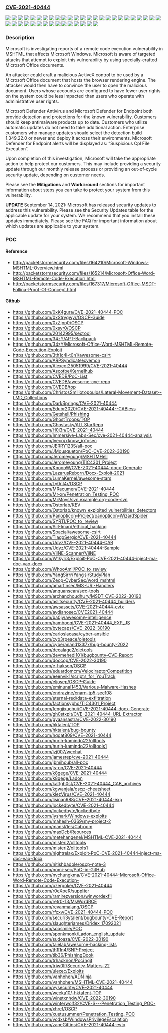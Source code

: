 ### [CVE-2021-40444](https://cve.mitre.org/cgi-bin/cvename.cgi?name=CVE-2021-40444)
![](https://img.shields.io/static/v1?label=Product&message=Windows%2010%20Version%201507&color=blue)
![](https://img.shields.io/static/v1?label=Product&message=Windows%2010%20Version%201607&color=blue)
![](https://img.shields.io/static/v1?label=Product&message=Windows%2010%20Version%201809&color=blue)
![](https://img.shields.io/static/v1?label=Product&message=Windows%2010%20Version%201909&color=blue)
![](https://img.shields.io/static/v1?label=Product&message=Windows%2010%20Version%202004&color=blue)
![](https://img.shields.io/static/v1?label=Product&message=Windows%2010%20Version%2020H2&color=blue)
![](https://img.shields.io/static/v1?label=Product&message=Windows%2010%20Version%2021H1&color=blue)
![](https://img.shields.io/static/v1?label=Product&message=Windows%207%20Service%20Pack%201&color=blue)
![](https://img.shields.io/static/v1?label=Product&message=Windows%207&color=blue)
![](https://img.shields.io/static/v1?label=Product&message=Windows%208.1&color=blue)
![](https://img.shields.io/static/v1?label=Product&message=Windows%20Server%202008%20%20Service%20Pack%202&color=blue)
![](https://img.shields.io/static/v1?label=Product&message=Windows%20Server%202008%20R2%20Service%20Pack%201%20(Server%20Core%20installation)&color=blue)
![](https://img.shields.io/static/v1?label=Product&message=Windows%20Server%202008%20R2%20Service%20Pack%201&color=blue)
![](https://img.shields.io/static/v1?label=Product&message=Windows%20Server%202008%20Service%20Pack%202%20(Server%20Core%20installation)&color=blue)
![](https://img.shields.io/static/v1?label=Product&message=Windows%20Server%202008%20Service%20Pack%202&color=blue)
![](https://img.shields.io/static/v1?label=Product&message=Windows%20Server%202012%20(Server%20Core%20installation)&color=blue)
![](https://img.shields.io/static/v1?label=Product&message=Windows%20Server%202012%20R2%20(Server%20Core%20installation)&color=blue)
![](https://img.shields.io/static/v1?label=Product&message=Windows%20Server%202012%20R2&color=blue)
![](https://img.shields.io/static/v1?label=Product&message=Windows%20Server%202012&color=blue)
![](https://img.shields.io/static/v1?label=Product&message=Windows%20Server%202016%20(Server%20Core%20installation)&color=blue)
![](https://img.shields.io/static/v1?label=Product&message=Windows%20Server%202016&color=blue)
![](https://img.shields.io/static/v1?label=Product&message=Windows%20Server%202019%20(Server%20Core%20installation)&color=blue)
![](https://img.shields.io/static/v1?label=Product&message=Windows%20Server%202019&color=blue)
![](https://img.shields.io/static/v1?label=Product&message=Windows%20Server%202022&color=blue)
![](https://img.shields.io/static/v1?label=Product&message=Windows%20Server%20version%202004&color=blue)
![](https://img.shields.io/static/v1?label=Product&message=Windows%20Server%20version%2020H2&color=blue)
![](https://img.shields.io/static/v1?label=Version&message=10.0.0%3C%2010.0.10240.19060%20&color=brighgreen)
![](https://img.shields.io/static/v1?label=Version&message=10.0.0%3C%2010.0.14393.4651%20&color=brighgreen)
![](https://img.shields.io/static/v1?label=Version&message=10.0.0%3C%2010.0.17763.2183%20&color=brighgreen)
![](https://img.shields.io/static/v1?label=Version&message=10.0.0%3C%2010.0.18363.1801%20&color=brighgreen)
![](https://img.shields.io/static/v1?label=Version&message=10.0.0%3C%2010.0.19041.1237%20&color=brighgreen)
![](https://img.shields.io/static/v1?label=Version&message=10.0.0%3C%2010.0.19042.1237%20&color=brighgreen)
![](https://img.shields.io/static/v1?label=Version&message=10.0.0%3C%2010.0.19043.1237%20&color=brighgreen)
![](https://img.shields.io/static/v1?label=Version&message=10.0.0%3C%2010.0.20348.230%20&color=brighgreen)
![](https://img.shields.io/static/v1?label=Version&message=6.0.0%3C%206.0.6003.21218%20&color=brighgreen)
![](https://img.shields.io/static/v1?label=Version&message=6.0.0%3C%206.1.7601.25712%20&color=brighgreen)
![](https://img.shields.io/static/v1?label=Version&message=6.1.0%3C%206.1.7601.25712%20&color=brighgreen)
![](https://img.shields.io/static/v1?label=Version&message=6.2.0%3C%206.2.9200.23462%20&color=brighgreen)
![](https://img.shields.io/static/v1?label=Version&message=6.3.0%3C%206.3.9600.20120%20&color=brighgreen)
![](https://img.shields.io/static/v1?label=Vulnerability&message=Remote%20Code%20Execution&color=brighgreen)

### Description

<p>Microsoft is investigating reports of a remote code execution vulnerability in MSHTML that affects Microsoft Windows. Microsoft is aware of targeted attacks that attempt to exploit this vulnerability by using specially-crafted Microsoft Office documents.</p><p>An attacker could craft a malicious ActiveX control to be used by a Microsoft Office document that hosts the browser rendering engine. The attacker would then have to convince the user to open the malicious document. Users whose accounts are configured to have fewer user rights on the system could be less impacted than users who operate with administrative user rights.</p><p>Microsoft Defender Antivirus and Microsoft Defender for Endpoint both provide detection and protections for the known vulnerability. Customers should keep antimalware products up to date. Customers who utilize automatic updates do not need to take additional action. Enterprise customers who manage updates should select the detection build 1.349.22.0 or newer and deploy it across their environments. Microsoft Defender for Endpoint alerts will be displayed as: “Suspicious Cpl File Execution”.</p><p>Upon completion of this investigation, Microsoft will take the appropriate action to help protect our customers. This may include providing a security update through our monthly release process or providing an out-of-cycle security update, depending on customer needs.</p><p>Please see the <strong>Mitigations</strong> and <strong>Workaround</strong> sections for important information about steps you can take to protect your system from this vulnerability.</p><p><strong>UPDATE</strong> September 14, 2021: Microsoft has released security updates to address this vulnerability. Please see the Security Updates table for the applicable update for your system. We recommend that you install these updates immediately. Please see the FAQ for important information about which updates are applicable to your system.</p>

### POC

#### Reference
- http://packetstormsecurity.com/files/164210/Microsoft-Windows-MSHTML-Overview.html
- http://packetstormsecurity.com/files/165214/Microsoft-Office-Word-MSHTML-Remote-Code-Execution.html
- http://packetstormsecurity.com/files/167317/Microsoft-Office-MSDT-Follina-Proof-Of-Concept.html

#### Github
- https://github.com/0xK4gura/CVE-2021-40444-POC
- https://github.com/0xStrygwyr/OSCP-Guide
- https://github.com/0xZipp0/OSCP
- https://github.com/0xsyr0/OSCP
- https://github.com/20142995/sectool
- https://github.com/34zY/APT-Backpack
- https://github.com/34zY/Microsoft-Office-Word-MSHTML-Remote-Code-Execution-Exploit
- https://github.com/3th1c4l-t0n1/awesome-csirt
- https://github.com/ARPSyndicate/cvemon
- https://github.com/Alexcot25051999/CVE-2021-40444
- https://github.com/Ascotbe/Kernelhub
- https://github.com/CVEDB/PoC-List
- https://github.com/CVEDB/awesome-cve-repo
- https://github.com/CVEDB/top
- https://github.com/ChristosSmiliotopoulos/Lateral-Movement-Dataset--LMD_Collections
- https://github.com/DarkSprings/CVE-2021-40444
- https://github.com/Edubr2020/CVE-2021-40444--CABless
- https://github.com/Getshell/Phishing
- https://github.com/GhostTroops/TOP
- https://github.com/Ghostasky/ALLStarRepo
- https://github.com/H0j3n/CVE-2021-40444
- https://github.com/Immersive-Labs-Sec/cve-2021-40444-analysis
- https://github.com/Iveco/xknow_infosec
- https://github.com/JERRY123S/all-poc
- https://github.com/JMousqueton/PoC-CVE-2022-30190
- https://github.com/Jeromeyoung/MSHTMHell
- https://github.com/Jeromeyoung/TIC4301_Project
- https://github.com/KnoooW/CVE-2021-40444-docx-Generate
- https://github.com/LazarusReborn/Docx-Exploit-2021
- https://github.com/LumaKernel/awesome-stars
- https://github.com/Ly0nt4r/OSCP
- https://github.com/MRacumen/CVE-2021-40444
- https://github.com/Mr-xn/Penetration_Testing_POC
- https://github.com/MrMoys/svn.example.org-code-svn
- https://github.com/Ostorlab/KEV
- https://github.com/Ostorlab/known_exploited_vulnerbilities_detectors
- https://github.com/Panopticon-Project/panopticon-WizardSpider
- https://github.com/SYRTI/POC_to_review
- https://github.com/SirElmard/ethical_hacking
- https://github.com/Spacial/awesome-csirt
- https://github.com/TiagoSergio/CVE-2021-40444
- https://github.com/Udyz/CVE-2021-40444-CAB
- https://github.com/Udyz/CVE-2021-40444-Sample
- https://github.com/VilNE-Scanner/VilNE
- https://github.com/W1kyri3/Exploit-PoC-CVE-2021-40444-inject-ma-doc-vao-docx
- https://github.com/WhooAmii/POC_to_review
- https://github.com/YangSirrr/YangsirStudyPlan
- https://github.com/Zeop-CyberSec/word_mshtml
- https://github.com/amartinsec/MS-URI-Handlers
- https://github.com/anquanscan/sec-tools
- https://github.com/archanchoudhury/MSDT_CVE-2022-30190
- https://github.com/aslitsecurity/CVE-2021-40444_builders
- https://github.com/awsassets/CVE-2021-40444-evtx
- https://github.com/aydianosec/CVE2021-40444
- https://github.com/ba0jy/awesome-intelligence
- https://github.com/bambooqj/CVE-2021-40444_EXP_JS
- https://github.com/bytecaps/CVE-2022-30190
- https://github.com/carloslacasa/cyber-ansible
- https://github.com/cyb3rpeace/oletools
- https://github.com/cyberanand1337x/bug-bounty-2022
- https://github.com/decalage2/oletools
- https://github.com/devmehedi101/bugbounty-CVE-Report
- https://github.com/doocop/CVE-2022-30190
- https://github.com/e-hakson/OSCP
- https://github.com/eduardomcm/VelociraptorCompetition
- https://github.com/eeenvik1/scripts_for_YouTrack
- https://github.com/eljosep/OSCP-Guide
- https://github.com/eminunal1453/Various-Malware-Hashes
- https://github.com/endrazine/cnam-tp5-sec108
- https://github.com/eternal-red/data-exfiltration
- https://github.com/factionsypho/TIC4301_Project
- https://github.com/fengjixuchui/CVE-2021-40444-docx-Generate
- https://github.com/gh0stxplt/CVE-2021-40444-URL-Extractor
- https://github.com/gyaansastra/CVE-2022-30190
- https://github.com/hktalent/TOP
- https://github.com/hktalent/bug-bounty
- https://github.com/hqdat809/CVE-2021-40444
- https://github.com/hurih-kamindo22/olltools
- https://github.com/hurih-kamindo22/olltools1
- https://github.com/izj007/wechat
- https://github.com/jamesrep/cve-2021-40444
- https://github.com/jbmihoub/all-poc
- https://github.com/js-on/CVE-2021-40444
- https://github.com/k8gege/CVE-2021-40444
- https://github.com/k8gege/Ladon
- https://github.com/kal1gh0st/CVE-2021-40444_CAB_archives
- https://github.com/kgwanjala/oscp-cheatsheet
- https://github.com/klezVirus/CVE-2021-40444
- https://github.com/lisinan988/CVE-2021-40444-exp
- https://github.com/lockedbyte/CVE-2021-40444
- https://github.com/lockedbyte/lockedbyte
- https://github.com/lyshark/Windows-exploits
- https://github.com/mahesh-0369/my-project-2
- https://github.com/mansk1es/Caboom
- https://github.com/maxDcb/Reources
- https://github.com/metehangenel/MSHTML-CVE-2021-40444
- https://github.com/misteri2/olltools
- https://github.com/misteri2/olltools1
- https://github.com/nightrelax/Exploit-PoC-CVE-2021-40444-inject-ma-doc-vao-docx
- https://github.com/nitishbadole/oscp-note-3
- https://github.com/nomi-sec/PoC-in-GitHub
- https://github.com/nvchungkma/CVE-2021-40444-Microsoft-Office-Word-Remote-Code-Execution-
- https://github.com/ozergoker/CVE-2021-40444
- https://github.com/r0eXpeR/supplier
- https://github.com/ramirezversion/winwordexfil
- https://github.com/retr0-13/MsWordRCE
- https://github.com/revanmalang/OSCP
- https://github.com/rfcxv/CVE-2021-40444-POC
- https://github.com/securi3ytalent/bugbounty-CVE-Report
- https://github.com/slaughterjames/Dridex_17092021
- https://github.com/soosmile/POC
- https://github.com/sponkmonk/Ladon_english_update
- https://github.com/sudoaza/CVE-2022-30190
- https://github.com/taielab/awesome-hacking-lists
- https://github.com/th1l1n4/SNP-Project
- https://github.com/tib36/PhishingBook
- https://github.com/trhacknon/Pocingit
- https://github.com/triw0lf/Security-Matters-22
- https://github.com/ulexec/Exploits
- https://github.com/vanhohen/ADNinja
- https://github.com/vanhohen/MSHTML-CVE-2021-40444
- https://github.com/vysecurity/CVE-2021-40444
- https://github.com/weeka10/-hktalent-TOP
- https://github.com/winstxnhdw/CVE-2022-30190
- https://github.com/winterwolf32/CVE-S---Penetration_Testing_POC-
- https://github.com/xhref/OSCP
- https://github.com/xuetusummer/Penetration_Testing_POC
- https://github.com/ycdxsb/WindowsPrivilegeEscalation
- https://github.com/zaneGittins/CVE-2021-40444-evtx

